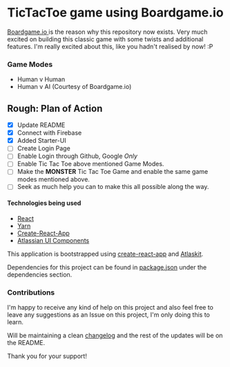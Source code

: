 # TicTacToe game using Boardgame.io

[Boardgame.io ](https://github.com/google/boardgame.io) is the reason why this repository now exists. Very much excited on building this classic game with some twists and additional features. I'm really excited about this, like you hadn't realised by now! :P

### Game Modes

* Human v Human
* Human v AI (Courtesy of Boardgame.io)

## Rough: Plan of Action

- [x] Update README
- [x] Connect with Firebase
- [x] Added Starter-UI
- [ ] Create Login Page
- [ ] Enable Login through Github, Google *Only*
- [ ] Enable Tic Tac Toe above mentioned Game Modes.
- [ ] Make the **MONSTER** Tic Tac Toe Game and enable the same game modes mentioned above.
- [ ] Seek as much help you can to make this all possible along the way.

#### Technologies being used
* [React](https://reactjs.org/)
* [Yarn](https://yarnpkg.com/en/)
* [Create-React-App](https://github.com/facebook/create-react-app)
* [Atlassian UI Components](http://go.atlassian.com/ak)

 This application is bootstrapped using <a href="https://github.com/facebook/create-react-app">create-react-app</a> and <a href="https://atlaskit.atlassian.com/">Atlaskit</a>.

Dependencies for this project can be found in [package.json](https://github.com/Kolhar730/boardgame.io-TicTacToe/blob/master/package.json) under the dependencies section. 

### Contributions

I'm happy to receive any kind of help on this project and also feel free to leave any suggestions as an Issue on this project, I'm only doing this to learn. 

Will be maintaining a clean [changelog](https://github.com/Kolhar730/boardgame.io-TicTacToe/blob/master/changelog.md) and the rest of the updates will be on the README. 

Thank you for your support!